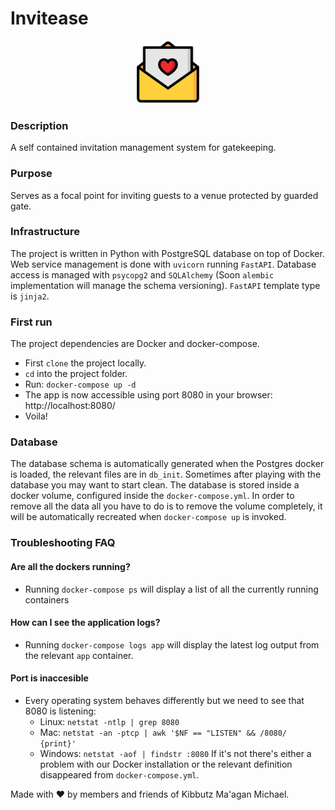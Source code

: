 # Invitease
<p align="center">
  <img alt="Invitease logo" width=100px height=100px src="https://raw.githubusercontent.com/Maagan-Michael/invitease/master/invitation-card.svg"></img>
</p>

### Description
A self contained invitation management system for gatekeeping.
### Purpose
Serves as a focal point for inviting guests to a venue protected by guarded gate.
### Infrastructure
The project is written in Python with PostgreSQL database on top of Docker.
Web service management is done with `uvicorn` running `FastAPI`.
Database access is managed with `psycopg2` and `SQLAlchemy` (Soon `alembic` implementation will manage the schema versioning).
`FastAPI` template type is `jinja2`.
### First run
The project dependencies are Docker and docker-compose.
- First `clone` the project locally.
- `cd` into the project folder.
- Run: `docker-compose up -d`
- The app is now accessible using port 8080 in your browser: http://localhost:8080/
- Voila!
### Database
The database schema is automatically generated when the Postgres docker is loaded, the relevant files are in `db_init`.
Sometimes after playing with the database you may want to start clean.
The database is stored inside a docker volume, configured inside the `docker-compose.yml`.
In order to remove all the data all you have to do is to remove the volume completely, it will be automatically recreated when `docker-compose up` is invoked.
### Troubleshooting FAQ
#### Are all the dockers running?
- Running `docker-compose ps` will display a list of all the currently running containers
#### How can I see the application logs?
- Running `docker-compose logs app` will display the latest log output from the relevant `app` container.
#### Port is inaccesible
- Every operating system behaves differently but we need to see that 8080 is listening:
  - Linux: `netstat -ntlp | grep 8080`
  - Mac: `netstat -an -ptcp | awk '$NF == "LISTEN" && /8080/ {print}'`
  - Windows: `netstat -aof | findstr :8080`
If it's not there's either a problem with our Docker installation or the relevant definition disappeared from `docker-compose.yml`.

Made with :heart: by members and friends of Kibbutz Ma'agan Michael.

